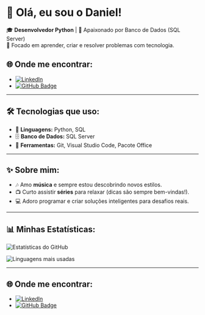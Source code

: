 # 👋 Olá, eu sou o **Daniel**!  

🎓 **Desenvolvedor Python** | 💾 Apaixonado por Banco de Dados (SQL Server)  
🎯 Focado em aprender, criar e resolver problemas com tecnologia.  


## 🌐 **Onde me encontrar**:
- [![LinkedIn](https://img.shields.io/badge/LinkedIn-0077B5?style=for-the-badge&logo=linkedin&logoColor=white)](https://www.linkedin.com/in/daniel-silva-tigre-6951302aa)
- [![GitHub Badge](https://img.shields.io/badge/-Meu_GitHub-181717?style=flat&logo=github&logoColor=white)](https://github.com/Danielstit)


---

## 🛠 **Tecnologias que uso**:
- 🐍 **Linguagens:** Python, SQL  
- 🗄️ **Banco de Dados:** SQL Server  
- 🔧 **Ferramentas:** Git, Visual Studio Code, Pacote Office  

---

## ✨ **Sobre mim**:
- 🎶 Amo **música** e sempre estou descobrindo novos estilos.  
- 📺 Curto assistir **séries** para relaxar (dicas são sempre bem-vindas!).  
- 💻 Adoro programar e criar soluções inteligentes para desafios reais.  

---

## 📊 **Minhas Estatísticas**:
![Estatísticas do GitHub](https://github-readme-stats.vercel.app/api?username=Daniel&show_icons=true&theme=tokyonight)

![Linguagens mais usadas](https://github-readme-stats.vercel.app/api/top-langs/?username=Daniel&layout=compact&theme=tokyonight)

---

## 🌐 **Onde me encontrar**:
- [![LinkedIn](https://img.shields.io/badge/LinkedIn-0077B5?style=for-the-badge&logo=linkedin&logoColor=white)](https://www.linkedin.com/in/daniel-silva-tigre-6951302aa)
- [![GitHub Badge](https://img.shields.io/badge/-Meu_GitHub-181717?style=flat&logo=github&logoColor=white)](https://github.com/Daniel)

